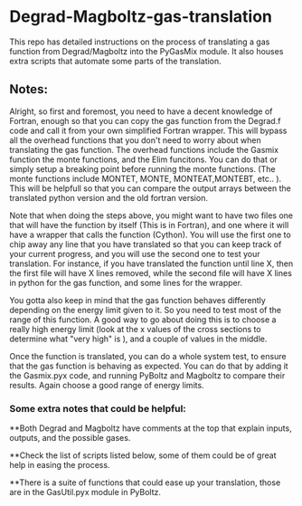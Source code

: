 # Degrad-Magboltz-gas-translation
This repo has detailed instructions on the process of translating a gas function from Degrad/Magboltz into the PyGasMix module. It also houses extra scripts that automate some parts of the translation.


## Notes: 
  Alright, so first and foremost, you need to have a decent knowledge of Fortran, enough so that you can copy the gas function from the Degrad.f code and call it from your own simplified Fortran wrapper. This will bypass all the overhead functions that you don't need to worry about when translating the gas function. The overhead functions include the Gasmix function the monte functions, and the Elim funcitons. You can do that or simply setup a breaking point before running the monte functions. (The monte functions include MONTET, MONTE, MONTEAT,MONTEBT, etc.. ). This will be helpfull so that you can compare the output arrays between the translated python version and the old fortran version.

  Note that when doing the steps above, you might want to have two files one that will have the function by itself (This is in Fortran), and one where it will have a wrapper that calls the function (Cython). You will use the first one to chip away any line that you have translated so that you can keep track of your current progress, and you will use the second one to test your translation. For instance, if you have translated the function until line X, then the first file will have X lines removed, while the second file will have X lines in python for the gas function, and some lines for the wrapper.
  
  You gotta also keep in mind that the gas function behaves differently depending on the energy limit given to it. So you need to test most of the range of this function. A good way to go about doing this is to choose a really high energy limit (look at the x values of the cross sections to determine what "very high" is ), and a couple of values in the middle.

Once the function is translated, you can do a whole system test, to ensure that the gas function is behaving as expected. You can do that by adding it the Gasmix.pyx code, and running PyBoltz and Magboltz to compare their results. Again choose a good range of energy limits.

### Some extra notes that could be helpful: 

  **Both Degrad and Magboltz have comments at the top that explain inputs, outputs, and the possible gases. 
  
  **Check the list of scripts listed below, some of them could be of great help in easing the process.
  
  **There is a suite of functions that could ease up your translation, those are in the GasUtil.pyx module in PyBoltz.
